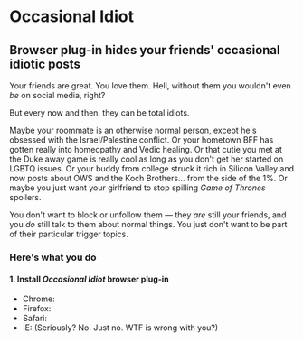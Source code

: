 # Occasional Idiot
## Browser plug-in hides your friends' occasional idiotic posts

Your friends are great. You love them. Hell, without them you wouldn't even <i>be</i> on social media, right?

But every now and then, they can be total idiots.

Maybe your roommate is an otherwise normal person, except he's obsessed with the Israel/Palestine conflict. Or your hometown BFF has gotten really into homeopathy and Vedic healing. Or that cutie you met at the Duke away game is really cool as long as you don't get her started on LGBTQ issues. Or your buddy from college struck it rich in Silicon Valley and now posts about OWS and the Koch Brothers... from the side of the 1%. Or maybe you just want your girlfriend to stop spilling <i>Game of Thrones</i> spoilers.

You don't want to block or unfollow them &mdash; they <i>are</i> still your friends, and you <i>do</i> still talk to them about normal things. You just don't want to be part of their particular trigger topics.

### Here's what you do

#### 1. Install <i>Occasional Idiot</i> browser plug-in

* Chrome:
* Firefox:
* Safari:
* <strike>IE:</strike> (Seriously? No. Just no. WTF is wrong with you?)

